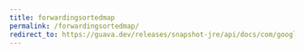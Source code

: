 ```yaml
---
title: forwardingsortedmap
permalink: /forwardingsortedmap/
redirect_to: https://guava.dev/releases/snapshot-jre/api/docs/com/google/common/collect/ForwardingSortedMap.html
---
```

